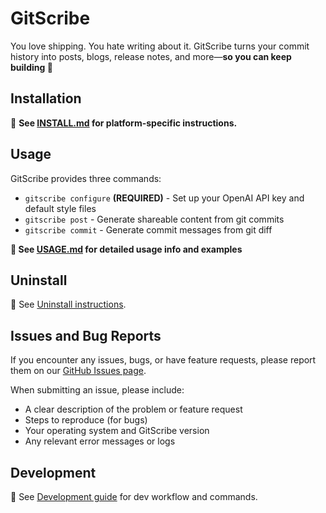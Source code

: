 # GitScribe

You love shipping. You hate writing about it. GitScribe turns your commit history into posts, blogs, release notes, and more—**so you can keep building 🚀**

## Installation

📖 **See [INSTALL.md](documentation/INSTALL.md) for platform-specific instructions.**

## Usage

GitScribe provides three commands:

- `gitscribe configure` **(REQUIRED)** - Set up your OpenAI API key and default style files
- `gitscribe post` - Generate shareable content from git commits
- `gitscribe commit` - Generate commit messages from git diff

**📖 See [USAGE.md](documentation/USAGE.md) for detailed usage info and examples**

## Uninstall

📖 See [Uninstall instructions](documentation/INSTALL.md#uninstall).

## Issues and Bug Reports

If you encounter any issues, bugs, or have feature requests, please report them on our [GitHub Issues page](https://github.com/FayZ676/gitscribe/issues).

When submitting an issue, please include:

- A clear description of the problem or feature request
- Steps to reproduce (for bugs)
- Your operating system and GitScribe version
- Any relevant error messages or logs

## Development

📖 See [Development guide](documentation/DEVELOPMENT.md) for dev workflow and commands.
